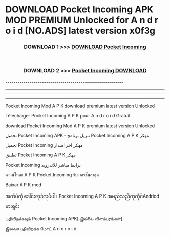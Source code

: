# DOWNLOAD Pocket Incoming  APK MOD PREMIUM Unlocked for A n d r o i d [NO.ADS] latest version x0f3g 



<div align="center">

<h3>DOWNLOAD 1 >>> <a href="https://getmod2.web.app/?judul=Pocket Incoming ">DOWNLOAD Pocket Incoming </a></h3><br>

<h3>DOWNLOAD 2 >>> <a href="https://getmod2.web.app/?judul=Pocket Incoming ">Pocket Incoming  DOWNLOAD </a></h3>

</div>
----------------------------------------------------------

----------------------------------------------------------

----------------------------------------------------------

----------------------------------------------------------

Pocket Incoming  Mod A P K download premium latest version Unlocked

Télécharger Pocket Incoming  A P K pour A n d r o i d Gratuit

download Pocket Incoming  Mod A P K premium latest version Unlocked

تحميل Pocket Incoming  APK - تنزيل برنامج Pocket Incoming  A P K مهكر

تحميل Pocket Incoming  مهكر اخر اصدار

تطبيق Pocket Incoming  A P K مهكر

Pocket Incoming  برابط مباشر للاندرويد

ดาวน์โหลด A P K Pocket Incoming  รับเวอร์ชันล่าสุด

Baixar A P K mod

အက်ပ်ကို ဒေါင်းလုဒ်လုပ်ပါ။ Pocket Incoming  A P K အမည်သည်ကူကိုင်Andriod ဗားရှင်း

பதிவிறக்கவும் Pocket Incoming  APK[ இல்லை விளம்பரங்கள்] 
 
இலவச பதிவிறக்க மோட் A n d r o i d




